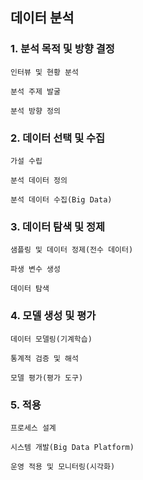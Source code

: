 ## 데이터 분석

### 1. 분석 목적 및 방향 결정
    
    인터뷰 및 현황 분석

    분석 주제 발굴

    분석 방향 정의

### 2. 데이터 선택 및 수집
    
    가설 수립

    분석 데이터 정의

    분석 데이터 수집(Big Data)

### 3. 데이터 탐색 및 정제

    샘플링 및 데이터 정제(전수 데이터)

    파생 변수 생성

    데이터 탐색


### 4. 모델 생성 및 평가

    데이터 모델링(기계학습)

    통계적 검증 및 해석

    모델 평가(평가 도구)

### 5. 적용

    프로세스 설계

    시스템 개발(Big Data Platform)

    운영 적용 및 모니터링(시각화)